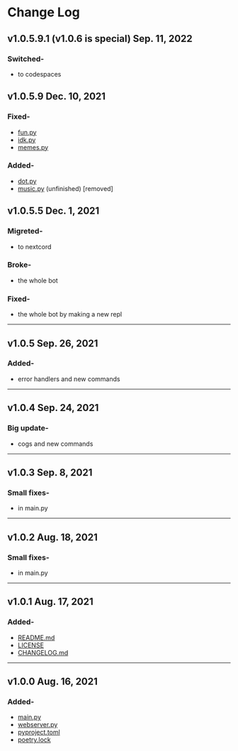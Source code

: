# Change Log

## v1.0.5.9.1 (v1.0.6 is special) Sep. 11, 2022

### Switched-
- to codespaces

## v1.0.5.9 Dec. 10, 2021

### Fixed-

- [fun.py](cogs/fun.py)
- [idk.py](cogs/idk.py)
- [memes.py](cogs/memes.py)

### Added-

- [dot.py](cogs/dot.py)
- [music.py](cogs/music.py) (unfinished) \[removed\]

## v1.0.5.5 Dec. 1, 2021

### Migreted-

- to nextcord

### Broke-

- the whole bot

### Fixed-

- the whole bot by making a new repl

---

## v1.0.5 Sep. 26, 2021

### Added-

- error handlers and new commands

---

## v1.0.4 Sep. 24, 2021

### Big update-

- cogs and new commands

---

## v1.0.3 Sep. 8, 2021

### Small fixes-

- in main.py

---

## v1.0.2 Aug. 18, 2021

### Small fixes-

- in main.py

---

## v1.0.1 Aug. 17, 2021

### Added-

- [README.md](README.md)
- [LICENSE](LICENSE)
- [CHANGELOG.md](CHANGELOG.md)

---

## v1.0.0 Aug. 16, 2021

### Added-

- [main.py](main.py)
- [webserver.py](webserver.py)
- [pyproject.toml](pyproject.toml)
- [poetry.lock](poetry.lock)
